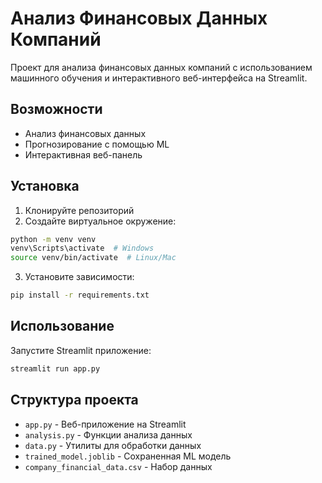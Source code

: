 # Анализ Финансовых Данных Компаний

Проект для анализа финансовых данных компаний с использованием машинного обучения и интерактивного веб-интерфейса на Streamlit.

## Возможности
- Анализ финансовых данных
- Прогнозирование с помощью ML
- Интерактивная веб-панель

## Установка
1. Клонируйте репозиторий
2. Создайте виртуальное окружение:
```bash
python -m venv venv
venv\Scripts\activate  # Windows
source venv/bin/activate  # Linux/Mac
```
3. Установите зависимости:
```bash
pip install -r requirements.txt
```

## Использование
Запустите Streamlit приложение:
```bash
streamlit run app.py
```

## Структура проекта
- `app.py` - Веб-приложение на Streamlit
- `analysis.py` - Функции анализа данных
- `data.py` - Утилиты для обработки данных
- `trained_model.joblib` - Сохраненная ML модель
- `company_financial_data.csv` - Набор данных 